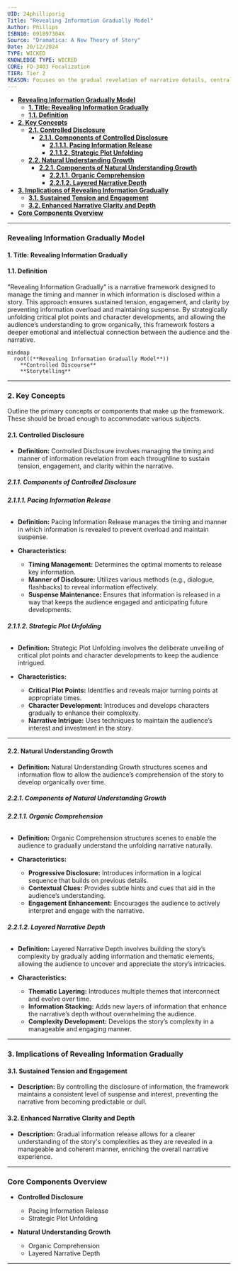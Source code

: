```yaml
---
UID: 24phillipsrig
Title: "Revealing Information Gradually Model"
Author: Phillips
ISBN10: 091897304X
Source: "Dramatica: A New Theory of Story"
Date: 20/12/2024
TYPE: WICKED
KNOWLEDGE TYPE: WICKED
CORE: FO-3403 Focalization
TIER: Tier 2
REASON: Focuses on the gradual revelation of narrative details, central to reader engagement.
---
```


- [**Revealing Information Gradually Model**](#revealing-information-gradually-model)
  - [**1. Title: Revealing Information Gradually**](#1-title-revealing-information-gradually)
  - [**1.1. Definition**](#11-definition)
- [**2. Key Concepts**](#2-key-concepts)
  - [**2.1. Controlled Disclosure**](#21-controlled-disclosure)
    - [**2.1.1. Components of Controlled Disclosure**](#211-components-of-controlled-disclosure)
      - [**2.1.1.1. Pacing Information Release**](#2111-pacing-information-release)
      - [**2.1.1.2. Strategic Plot Unfolding**](#2112-strategic-plot-unfolding)
  - [**2.2. Natural Understanding Growth**](#22-natural-understanding-growth)
    - [**2.2.1. Components of Natural Understanding Growth**](#221-components-of-natural-understanding-growth)
      - [**2.2.1.1. Organic Comprehension**](#2211-organic-comprehension)
      - [**2.2.1.2. Layered Narrative Depth**](#2212-layered-narrative-depth)
- [**3. Implications of Revealing Information Gradually**](#3-implications-of-revealing-information-gradually)
  - [**3.1. Sustained Tension and Engagement**](#31-sustained-tension-and-engagement)
  - [**3.2. Enhanced Narrative Clarity and Depth**](#32-enhanced-narrative-clarity-and-depth)
- [**Core Components Overview**](#core-components-overview)

---

### **Revealing Information Gradually Model**

#### **1. Title: Revealing Information Gradually**

#### **1.1. Definition**

"Revealing Information Gradually" is a narrative framework designed to manage the timing and manner in which information is disclosed within a story. This approach ensures sustained tension, engagement, and clarity by preventing information overload and maintaining suspense. By strategically unfolding critical plot points and character developments, and allowing the audience’s understanding to grow organically, this framework fosters a deeper emotional and intellectual connection between the audience and the narrative.

```mermaid
mindmap
  root((**Revealing Information Gradually Model**))
    **Controlled Discourse**
    **Storytelling**
```

---

### **2. Key Concepts**

Outline the primary concepts or components that make up the framework. These should be broad enough to accommodate various subjects.

#### **2.1. Controlled Disclosure**

- **Definition:**
  Controlled Disclosure involves managing the timing and manner of information revelation from each throughline to sustain tension, engagement, and clarity within the narrative.

##### **2.1.1. Components of Controlled Disclosure**

###### **2.1.1.1. Pacing Information Release**

- **Definition:**
  Pacing Information Release manages the timing and manner in which information is revealed to prevent overload and maintain suspense.

- **Characteristics:**
  - **Timing Management:** Determines the optimal moments to release key information.
  - **Manner of Disclosure:** Utilizes various methods (e.g., dialogue, flashbacks) to reveal information effectively.
  - **Suspense Maintenance:** Ensures that information is released in a way that keeps the audience engaged and anticipating future developments.

###### **2.1.1.2. Strategic Plot Unfolding**

- **Definition:**
  Strategic Plot Unfolding involves the deliberate unveiling of critical plot points and character developments to keep the audience intrigued.

- **Characteristics:**
  - **Critical Plot Points:** Identifies and reveals major turning points at appropriate times.
  - **Character Development:** Introduces and develops characters gradually to enhance their complexity.
  - **Narrative Intrigue:** Uses techniques to maintain the audience’s interest and investment in the story.

---

#### **2.2. Natural Understanding Growth**

- **Definition:**
  Natural Understanding Growth structures scenes and information flow to allow the audience’s comprehension of the story to develop organically over time.

##### **2.2.1. Components of Natural Understanding Growth**

###### **2.2.1.1. Organic Comprehension**

- **Definition:**
  Organic Comprehension structures scenes to enable the audience to gradually understand the unfolding narrative naturally.

- **Characteristics:**
  - **Progressive Disclosure:** Introduces information in a logical sequence that builds on previous details.
  - **Contextual Clues:** Provides subtle hints and cues that aid in the audience’s understanding.
  - **Engagement Enhancement:** Encourages the audience to actively interpret and engage with the narrative.

###### **2.2.1.2. Layered Narrative Depth**

- **Definition:**
  Layered Narrative Depth involves building the story’s complexity by gradually adding information and thematic elements, allowing the audience to uncover and appreciate the story’s intricacies.

- **Characteristics:**
  - **Thematic Layering:** Introduces multiple themes that interconnect and evolve over time.
  - **Information Stacking:** Adds new layers of information that enhance the narrative’s depth without overwhelming the audience.
  - **Complexity Development:** Develops the story’s complexity in a manageable and engaging manner.

---

### **3. Implications of Revealing Information Gradually**

#### **3.1. Sustained Tension and Engagement**

- **Description:**
  By controlling the disclosure of information, the framework maintains a consistent level of suspense and interest, preventing the narrative from becoming predictable or dull.

#### **3.2. Enhanced Narrative Clarity and Depth**

- **Description:**
  Gradual information release allows for a clearer understanding of the story's complexities as they are revealed in a manageable and coherent manner, enriching the overall narrative experience.

---

### **Core Components Overview**

- **Controlled Disclosure**

  - Pacing Information Release
  - Strategic Plot Unfolding

- **Natural Understanding Growth**
  - Organic Comprehension
  - Layered Narrative Depth

---
